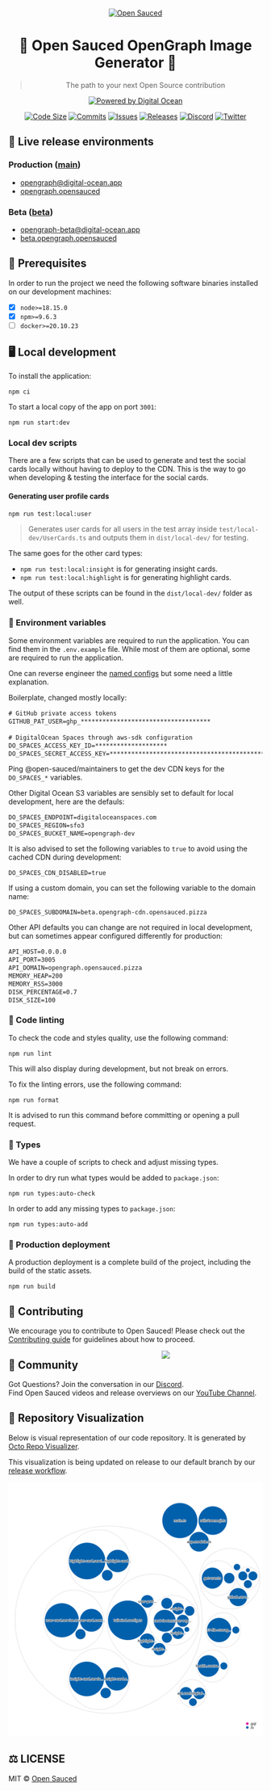 <div align="center">
  <br>

[![Open Sauced](https://i.ibb.co/7jPXt0Z/logo1-92f1a87f.png)](https://opensauced.pizza)

# 🍕 Open Sauced OpenGraph Image Generator 🍕

> The path to your next Open Source contribution

[![Powered by Digital Ocean](https://web-platforms.sfo2.cdn.digitaloceanspaces.com/WWW/Badge%201.svg)](https://www.digitalocean.com/?refcode=c65a90d0956d&utm_campaign=Referral_Invite&utm_medium=Referral_Program&utm_source=badge)

[![Code Size](https://img.shields.io/github/languages/code-size/open-sauced/opengraph.opensauced.pizza?style=flat)](https://github.com/open-sauced/opengraph.opensauced.pizza/pulse)
[![Commits](https://img.shields.io/github/commit-activity/w/open-sauced/opengraph.opensauced.pizza?style=flat)](https://github.com/open-sauced/opengraph.opensauced.pizza/pulse)
[![Issues](https://img.shields.io/github/issues/open-sauced/opengraph.opensauced.pizza.svg?style=flat)](https://github.com/open-sauced/opengraph.opensauced.pizza/issues)
[![Releases](https://img.shields.io/github/v/release/open-sauced/opengraph.opensauced.pizza.svg?style=flat)](https://github.com/open-sauced/opengraph.opensauced.pizza/releases)
[![Discord](https://img.shields.io/discord/714698561081704529.svg?label=&logo=discord&logoColor=ffffff&color=7389D8&labelColor=6A7EC2)](https://discord.gg/U2peSNf23P)
[![Twitter](https://img.shields.io/twitter/follow/saucedopen?label=Follow&style=social)](https://twitter.com/saucedopen)

</div>

## 🚀 Live release environments

### Production ([main](https://github.com/open-sauced/opengraph.opensauced.pizza/tree/main))

- [opengraph@digital-ocean.app](https://cloud.digitalocean.com/apps/41eb42f8-3ca9-4598-b9c7-4378868a5702)
- [opengraph.opensauced](https://opengraph.opensauced.pizza)

### Beta ([beta](https://github.com/open-sauced/opengraph.opensauced.pizza/tree/beta))

- [opengraph-beta@digital-ocean.app](https://cloud.digitalocean.com/apps/7fd2cd42-4df7-4204-af8b-0e7ec252c324/overview)
- [beta.opengraph.opensauced](https://beta.opengraph.opensauced.pizza)

## 📖 Prerequisites

In order to run the project we need the following software binaries installed on our development machines:

- [x] `node>=18.15.0`
- [x] `npm>=9.6.3`
- [ ] `docker>=20.10.23`

## 🖥️ Local development

To install the application:

```shell
npm ci
```

To start a local copy of the app on port `3001`:

```shell
npm run start:dev
```

### Local dev scripts

There are a few scripts that can be used to generate and test the social cards locally without having to deploy to the CDN. This is the way to go when developing & testing the interface for the social cards.

#### Generating user profile cards

```shell
npm run test:local:user
```

> Generates user cards for all users in the test array inside `test/local-dev/UserCards.ts` and outputs them in `dist/local-dev/` for testing.

The same goes for the other card types:

- `npm run test:local:insight` is for generating insight cards.
- `npm run test:local:highlight` is for generating highlight cards.

The output of these scripts can be found in the `dist/local-dev/` folder as well.

### 📝 Environment variables

Some environment variables are required to run the application. You can find them in the `.env.example` file. While most of them are optional, some are required to run the application.

One can reverse engineer the [named configs](./src/config) but some need a little explanation.

Boilerplate, changed mostly locally:

```dotenv
# GitHub private access tokens
GITHUB_PAT_USER=ghp_************************************

# DigitalOcean Spaces through aws-sdk configuration
DO_SPACES_ACCESS_KEY_ID=********************
DO_SPACES_SECRET_ACCESS_KEY=*******************************************
```

Ping @open-sauced/maintainers to get the dev CDN keys for the `DO_SPACES_*` variables.

Other Digital Ocean S3 variables are sensibly set to default for local development, here are the defauls:

```dotenv
DO_SPACES_ENDPOINT=digitaloceanspaces.com
DO_SPACES_REGION=sfo3
DO_SPACES_BUCKET_NAME=opengraph-dev
```

It is also advised to set the following variables to `true` to avoid using the cached CDN during development:

```dotenv
DO_SPACES_CDN_DISABLED=true
```

If using a custom domain, you can set the following variable to the domain name:

```dotenv
DO_SPACES_SUBDOMAIN=beta.opengraph-cdn.opensauced.pizza
```

Other API defaults you can change are not required in local development, but can sometimes appear configured differently for production:

```dotenv
API_HOST=0.0.0.0
API_PORT=3005
API_DOMAIN=opengraph.opensauced.pizza
MEMORY_HEAP=200
MEMORY_RSS=3000
DISK_PERCENTAGE=0.7
DISK_SIZE=100
```

### 🎨 Code linting

To check the code and styles quality, use the following command:

```shell
npm run lint
```

This will also display during development, but not break on errors.

To fix the linting errors, use the following command:

```shell
npm run format
```

It is advised to run this command before committing or opening a pull request.

### 📕 Types

We have a couple of scripts to check and adjust missing types.

In order to dry run what types would be added to `package.json`:

```shell
npm run types:auto-check
```

In order to add any missing types to `package.json`:

```shell
npm run types:auto-add
```

### 🚀 Production deployment

A production deployment is a complete build of the project, including the build of the static assets.

```shell
npm run build
```

## 🤝 Contributing

We encourage you to contribute to Open Sauced! Please check out the [Contributing guide](https://opengraph.opensauced.pizza/contributing/introduction-to-contributing/) for guidelines about how to proceed.

<img align="right" src="https://i.ibb.co/CJfW18H/ship.gif" width="200"/>

## 🍕 Community

Got Questions? Join the conversation in our [Discord](https://discord.gg/U2peSNf23P).  
Find Open Sauced videos and release overviews on our [YouTube Channel](https://www.youtube.com/channel/UCklWxKrTti61ZCROE1e5-MQ).

## 🎦 Repository Visualization

Below is visual representation of our code repository. It is generated by [Octo Repo Visualizer](https://github.com/githubocto/repo-visualizer).

This visualization is being updated on release to our default branch by our [release workflow](./.github/workflows/release.yml).

[![Visualization of this repository](./public/diagram.svg)
](./src)

## ⚖️ LICENSE

MIT © [Open Sauced](LICENSE)
